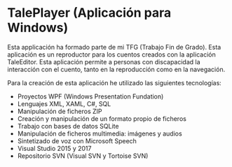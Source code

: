 # TalePlayer (Aplicación para Windows)

Esta applicación ha formado parte de mi TFG (Trabajo Fin de Grado).
Esta aplicación es un reproductor para los cuentos creados con la aplicación TaleEditor. Esta aplicación permite a personas con discapacidad la interacción con el cuento, tanto en la reproducción como en la navegación.
  
Para la creación de esta aplicación he utilizado las siguientes tecnologías:
- Proyectos WPF (Windows Presentation Fundation)
- Lenguajes XML, XAML, C#, SQL
- Manipulación de ficheros ZIP
- Creación y manipulación de un formato propio de ficheros
- Trabajo con bases de datos SQLite
- Manipulación de ficheros multimedia: imágenes y audios
- Sintetizado de voz con Microsoft Speech
- Visual Studio 2015 y 2017
- Repositorio SVN (Visual SVN y Tortoise SVN)
